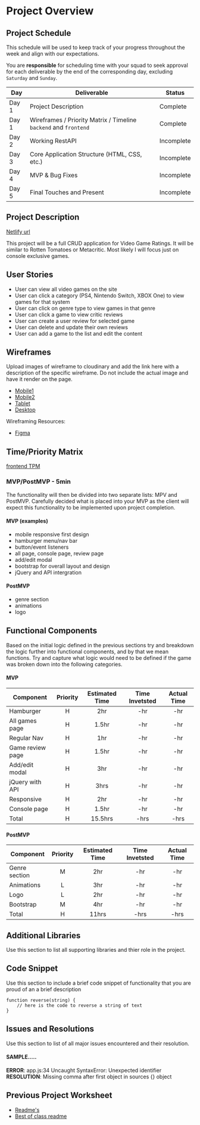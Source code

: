 # Project Overview

## Project Schedule

This schedule will be used to keep track of your progress throughout the week and align with our expectations.

You are **responsible** for scheduling time with your squad to seek approval for each deliverable by the end of the corresponding day, excluding `Saturday` and `Sunday`.

| Day   | Deliverable                                                      | Status     |
| ----- | ---------------------------------------------------------------- | ---------- |
| Day 1 | Project Description                                              | Complete   |
| Day 1 | Wireframes / Priority Matrix / Timeline `backend` and `frontend` | Complete   |
| Day 2 | Working RestAPI                                                  | Incomplete |
| Day 3 | Core Application Structure (HTML, CSS, etc.)                     | Incomplete |
| Day 4 | MVP & Bug Fixes                                                  | Incomplete |
| Day 5 | Final Touches and Present                                        | Incomplete |

## Project Description

[Netlify url](https://flamboyant-ramanujan-b00f82.netlify.app/)

This project will be a full CRUD application for Video Game Ratings. It will be similar to Rotten Tomatoes or Metacritic. Most likely I will focus just on console exclusive games.

## User Stories

- User can view all video games on the site
- User can click a category (PS4, Nintendo Switch, XBOX One) to view games for that system
- User can click on genre type to view games in that genre
- User can click a game to view critic reviews
- User can create a user review for selected game
- User can delete and update their own reviews
- User can add a game to the list and edit the content

## Wireframes

Upload images of wireframe to cloudinary and add the link here with a description of the specific wireframe. Do not include the actual image and have it render on the page.

- [Mobile1](https://res.cloudinary.com/wjclavell/image/upload/v1596219606/project2-videogameratings/VGR_allgames_pze2ig.png)
- [Mobile2](https://res.cloudinary.com/wjclavell/image/upload/v1596219743/project2-videogameratings/VideoGameRatings_qossv6.png)
- [Tablet](https://git.generalassemb.ly/SEIR-629/project-1-portfolio/blob/master/readme-assets/nav-highlight.gif)
- [Desktop](https://git.generalassemb.ly/SEIR-629/project-1-portfolio/blob/master/readme-assets/desktop.png)

Wireframing Resources:

- [Figma](https://www.figma.com/)

## Time/Priority Matrix

[frontend TPM](https://res.cloudinary.com/wjclavell/image/upload/v1596217003/project2-videogameratings/P2-frontend-TPM_rivv2m.png)

### MVP/PostMVP - 5min

The functionality will then be divided into two separate lists: MPV and PostMVP. Carefully decided what is placed into your MVP as the client will expect this functionality to be implemented upon project completion.

#### MVP (examples)

- mobile responsive first design
- hamburger menu/nav bar
- button/event listeners
- all page, console page, review page
- add/edit modal
- bootstrap for overall layout and design
- jQuery and API intergration

#### PostMVP

- genre section
- animations
- logo

## Functional Components

Based on the initial logic defined in the previous sections try and breakdown the logic further into functional components, and by that we mean functions. Try and capture what logic would need to be defined if the game was broken down into the following categories.

#### MVP

| Component        | Priority | Estimated Time | Time Invetsted | Actual Time |
| ---------------- | :------: | :------------: | :------------: | :---------: |
| Hamburger        |    H     |      2hr       |      -hr       |     -hr     |
| All games page   |    H     |     1.5hr      |      -hr       |     -hr     |
| Regular Nav      |    H     |      1hr       |      -hr       |     -hr     |
| Game review page |    H     |     1.5hr      |      -hr       |     -hr     |
| Add/edit modal   |    H     |      3hr       |      -hr       |     -hr     |
| jQuery with API  |    H     |      3hrs      |      -hr       |     -hr     |
| Responsive       |    H     |      2hr       |      -hr       |     -hr     |
| Console page     |    H     |     1.5hr      |      -hr       |     -hr     |
| Total            |    H     |    15.5hrs     |      -hrs      |    -hrs     |

#### PostMVP

| Component     | Priority | Estimated Time | Time Invetsted | Actual Time |
| ------------- | :------: | :------------: | :------------: | :---------: |
| Genre section |    M     |      2hr       |      -hr       |     -hr     |
| Animations    |    L     |      3hr       |      -hr       |     -hr     |
| Logo          |    L     |      2hr       |      -hr       |     -hr     |
| Bootstrap     |    M     |      4hr       |      -hr       |     -hr     |
| Total         |    H     |     11hrs      |      -hrs      |    -hrs     |

## Additional Libraries

Use this section to list all supporting libraries and thier role in the project.

## Code Snippet

Use this section to include a brief code snippet of functionality that you are proud of an a brief description

```
function reverse(string) {
	// here is the code to reverse a string of text
}
```

## Issues and Resolutions

Use this section to list of all major issues encountered and their resolution.

#### SAMPLE.....

**ERROR**: app.js:34 Uncaught SyntaxError: Unexpected identifier  
**RESOLUTION**: Missing comma after first object in sources {} object

## Previous Project Worksheet

- [Readme's](https://github.com/jkeohan/fewd-class-repo/tree/master/final-project-worksheet/project-worksheet-examples)
- [Best of class readme](https://github.com/jkeohan/fewd-class-repo/blob/master/final-project-worksheet/project-worksheet-examples/portfolio-gracie.md)
